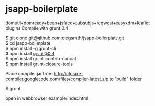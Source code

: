 jsapp-boilerplate
=================

domutil+domready+bean+jsface+pubsubjs+reqwest+easyxdm+leaflet plugins
Compile with grunt 0.4


$ git clone git@github.com:olegsmith/jsapp-boilerplate.git  
$ cd jsapp-boilerplate  
$ npm install -g grunt-cli  
$ npm install grunt@0.4  
$ npm install grunt-contrib-concat  
$ npm install grunt-closure-tools  

Place compiler.jar from http://closure-compiler.googlecode.com/files/compiler-latest.zip to "build" folder

$ grunt

open in webbrowser example/index.html
